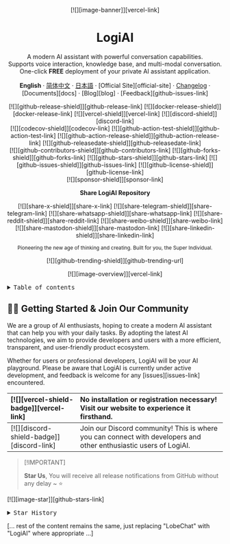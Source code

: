 <div align="center"><a name="readme-top"></a>

\[!\[]\[image-banner]]\[vercel-link]

# LogiAI

A modern AI assistant with powerful conversation capabilities.<br/>
Supports voice interaction, knowledge base, and multi-modal conversation.<br/>
One-click **FREE** deployment of your private AI assistant application.

**English** · [简体中文](./README.zh-CN.md) · [日本語](./README.ja-JP.md) · \[Official Site]\[official-site] · [Changelog](./CHANGELOG.md) · \[Documents]\[docs] · \[Blog]\[blog] · \[Feedback]\[github-issues-link]

<!-- SHIELD GROUP -->

\[!\[]\[github-release-shield]]\[github-release-link]
\[!\[]\[docker-release-shield]]\[docker-release-link]
\[!\[]\[vercel-shield]]\[vercel-link]
\[!\[]\[discord-shield]]\[discord-link]<br/>
\[!\[]\[codecov-shield]]\[codecov-link]
\[!\[]\[github-action-test-shield]]\[github-action-test-link]
\[!\[]\[github-action-release-shield]]\[github-action-release-link]
\[!\[]\[github-releasedate-shield]]\[github-releasedate-link]<br/>
\[!\[]\[github-contributors-shield]]\[github-contributors-link]
\[!\[]\[github-forks-shield]]\[github-forks-link]
\[!\[]\[github-stars-shield]]\[github-stars-link]
\[!\[]\[github-issues-shield]]\[github-issues-link]
\[!\[]\[github-license-shield]]\[github-license-link]<br>
\[!\[]\[sponsor-shield]]\[sponsor-link]

**Share LogiAI Repository**

\[!\[]\[share-x-shield]]\[share-x-link]
\[!\[]\[share-telegram-shield]]\[share-telegram-link]
\[!\[]\[share-whatsapp-shield]]\[share-whatsapp-link]
\[!\[]\[share-reddit-shield]]\[share-reddit-link]
\[!\[]\[share-weibo-shield]]\[share-weibo-link]
\[!\[]\[share-mastodon-shield]]\[share-mastodon-link]
\[!\[]\[share-linkedin-shield]]\[share-linkedin-link]

<sup>Pioneering the new age of thinking and creating. Built for you, the Super Individual.</sup>

\[!\[]\[github-trending-shield]]\[github-trending-url]

\[!\[]\[image-overview]]\[vercel-link]

</div>

<details>
<summary><kbd>Table of contents</kbd></summary>

#### TOC

- [👋🏻 Getting Started & Join Our Community](#-getting-started--join-our-community)

####

<br/>

</details>

## 👋🏻 Getting Started & Join Our Community

We are a group of AI enthusiasts, hoping to create a modern AI assistant that can help you with your daily tasks.
By adopting the latest AI technologies, we aim to provide developers and users with a more efficient, transparent, and user-friendly product ecosystem.

Whether for users or professional developers, LogiAI will be your AI playground. Please be aware that LogiAI is currently under active development, and feedback is welcome for any \[issues]\[issues-link] encountered.

| \[!\[]\[vercel-shield-badge]]\[vercel-link]   | No installation or registration necessary! Visit our website to experience it firsthand.                          |
| :-------------------------------------------- | :---------------------------------------------------------------------------------------------------------------- |
| \[!\[]\[discord-shield-badge]]\[discord-link] | Join our Discord community! This is where you can connect with developers and other enthusiastic users of LogiAI. |

> \[!IMPORTANT]
>
> **Star Us**, You will receive all release notifications from GitHub without any delay \~ ⭐️

\[!\[]\[image-star]]\[github-stars-link]

<details>
  <summary><kbd>Star History</kbd></summary>
  <picture>
    <source media="(prefers-color-scheme: dark)" srcset="https://api.star-history.com/svg?repos=LeoYang9189/lobe-ai&theme=dark&type=Date">
    <img width="100%" src="https://api.star-history.com/svg?repos=LeoYang9189/lobe-ai&type=Date">
  </picture>
</details>

\[... rest of the content remains the same, just replacing "LobeChat" with "LogiAI" where appropriate ...]
